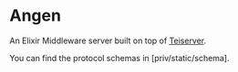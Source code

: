 # Angen
An Elixir Middleware server built on top of [Teiserver](https://github.com/Teifion/teiserver).

You can find the protocol schemas in [priv/static/schema].

